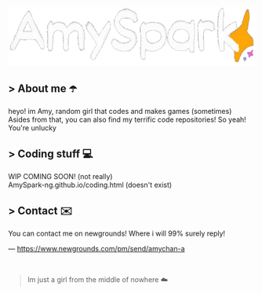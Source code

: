 <a href = "https://AmySpark-ng.github.io">
	<img src = "amulogo.gif">
	<!-- ^ Made by DevkyRD - https://twitter.com/fabiantol31 -->
</a>

## > About me ☂️

heyo! im Amy, random girl that codes and makes games (sometimes)
Asides from that, you can also find my terrific code repositories! So yeah! You're unlucky

## > Coding stuff 💻

WIP COMING SOON! (not really) <br>
AmySpark-ng.github.io/coding.html (doesn't exist)

## > Contact ✉️

You can contact me on newgrounds! Where i will 99% surely reply!

— https://www.newgrounds.com/pm/send/amychan-a

<br>

>Im just a girl from the middle of nowhere ☁️
<!-- Girls and boys - underscores -->
